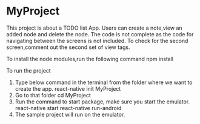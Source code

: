 # MyProject
This project is about a TODO list App. Users can create a note,view an added node and delete the node.
The code is not complete as the code for navigating between the screens is not included.
To check for the second screen,comment out the second set of view tags.

To install the node modules,run the following command
npm install

To run the project
1) Type below command in the terminal from the folder where we want to create the app.
    react-native init MyProject
2) Go to that folder
    cd MyProject
3) Run the command to start package, make sure you start the emulator.
    react-native start
    react-native run-android
4) The sample project will run on the emulator.
